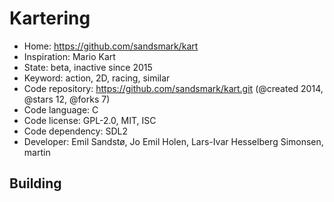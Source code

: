 # Kartering

- Home: https://github.com/sandsmark/kart
- Inspiration: Mario Kart
- State: beta, inactive since 2015
- Keyword: action, 2D, racing, similar
- Code repository: https://github.com/sandsmark/kart.git (@created 2014, @stars 12, @forks 7)
- Code language: C
- Code license: GPL-2.0, MIT, ISC
- Code dependency: SDL2
- Developer: Emil Sandstø, Jo Emil Holen, Lars-Ivar Hesselberg Simonsen, martin

## Building
